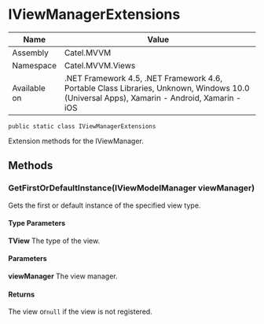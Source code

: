 

# IViewManagerExtensions

Name|Value
---|---
Assembly|Catel.MVVM
Namespace|Catel.MVVM.Views
Available on|.NET Framework 4.5, .NET Framework 4.6, Portable Class Libraries, Unknown, Windows 10.0 (Universal Apps), Xamarin - Android, Xamarin - iOS

```
public static class IViewManagerExtensions
```

Extension methods for the IViewManager.



## Methods

### GetFirstOrDefaultInstance<TView>(IViewModelManager viewManager)

Gets the first or default instance of the specified view type.

#### Type Parameters

**TView**
The type of the view.

#### Parameters

**viewManager**
The view manager.

#### Returns

The view or`null` if the view is not registered.



